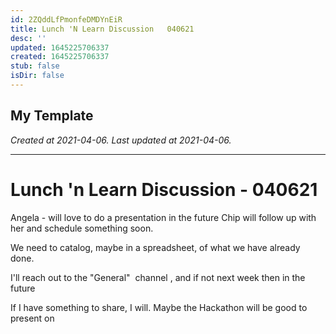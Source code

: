 ```yaml
---
id: 2ZQddLfPmonfeDMDYnEiR
title: Lunch 'N Learn Discussion   040621
desc: ''
updated: 1645225706337
created: 1645225706337
stub: false
isDir: false
---
```

My Template
---

_Created at 2021-04-06._
_Last updated at 2021-04-06._




---

# Lunch 'n Learn Discussion - 040621


Angela - will love to do a presentation in the future
Chip will follow up with her and schedule something soon.

We need to catalog, maybe in a spreadsheet, of what we have already done.

I'll reach out to the "General"  channel , and if not next week then in the future

If I have something to share, I will. Maybe the Hackathon will be good to present on

